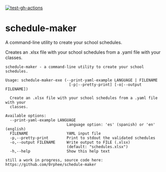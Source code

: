 [![test-gh-actions](https://github.com/0rphee/schedule-maker/actions/workflows/test-gh-actions.yml/badge.svg?branch=gh-actions)](https://github.com/0rphee/schedule-maker/actions/workflows/test-gh-actions.yml)

# schedule-maker
A command-line utility to create your school schedules.

Creates an .xlsx file with your school schedules from a .yaml file with your classes.

<!-- START AUTO UPDATE -->

<!-- Please keep comment here to allow auto-update -->

```
schedule-maker - a command-line utility to create your school schedules.

Usage: schedule-maker-exe (--print-yaml-example LANGUAGE | FILENAME 
                            [-p|--pretty-print] [-o|--output FILENAME])

  Create an .xlsx file with your school schedules from a .yaml file with your
  classes.

Available options:
  --print-yaml-example LANGUAGE
                           Language option: 'es' (spanish) or 'en' (english)
  FILENAME                 YAML input file
  -p,--pretty-print        Print to stdout the validated schedules
  -o,--output FILENAME     Write output to FILE (.xlsx)
                           (default: "schedules.xlsx")
  -h,--help                Show this help text

still a work in progress, source code here:
https://github.com/0rphee/schedule-maker
```
<!-- [END AUTO UPDATE] -->

